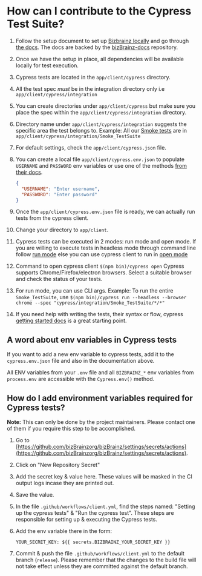# How can I contribute to the Cypress Test Suite?

1. Follow the setup document to set up [Bizbrainz locally](contributions/ClientSetup.md) and go through [the docs](https://docs.bizBrainz.com). The docs are backed by the [bizBrainz-docs](https://github.com/bizBrainzorg/bizBrainz-docs) repository.

1. Once we have the setup in place, all dependencies will be available locally for test execution.

1. Cypress tests are located in the `app/client/cypress` directory.

1. All the test spec _must_ be in the integration directory only i.e `app/client/cypress/integration`

1. You can create directories under `app/client/cypress` but make sure you place the spec within the `app/client/cypress/integration` directory.

1. Directory name under `app/client/cypress/integration` suggests the specific area the test belongs to. Example: All our [Smoke tests](<https://en.wikipedia.org/wiki/Smoke_testing_(software)>) are in `app/client/cypress/integration/Smoke_TestSuite`

1. For default settings, check the `app/client/cypress.json` file.

1. You can create a local file `app/client/cypress.env.json` to populate `USERNAME` and `PASSWORD` env variables or use one of the methods [from their docs](https://docs.cypress.io/guides/guides/environment-variables.html#Setting).

   ```json
   {
     "USERNAME": "Enter username",
     "PASSWORD": "Enter password"
   }
   ```

1. Once the `app/client/cypress.env.json` file is ready, we can actually run tests from the cypress client.

1. Change your directory to `app/client`.

1. Cypress tests can be executed in 2 modes: run mode and open mode.
   If you are willing to execute tests in headless mode through command line follow [run mode](https://docs.cypress.io/guides/guides/command-line.html#How-to-run-commands) else you can use cypress client to run in [open mode](https://docs.cypress.io/guides/guides/launching-browsers.html#Browsers)

1. Command to open cypress client `$(npm bin)/cypress open` Cypress supports Chrome/Firefox/electron browsers. Select a suitable browser and check the status of your tests.

1. For run mode, you can use CLI args. Example: To run the entire `Smoke_TestSuite`, use `$(npm bin)/cypress run --headless --browser chrome --spec "cypress/integration/Smoke_TestSuite/*/*"`

1. If you need help with writing the tests, their syntax or flow, cypress [getting started docs](https://docs.cypress.io/guides/core-concepts/introduction-to-cypress#What-you-ll-learn) is a great starting point.

## A word about env variables in Cypress tests

If you want to add a new env variable to cypress tests, add it to the `cypress.env.json` file and also in the documentation above.

All ENV variables from your `.env` file and all `BIZBRAINZ_*` env variables from `process.env` are accessible with the `Cypress.env()` method.
## How do I add environment variables required for Cypress tests?

**Note:** This can only be done by the project maintainers. Please contact one of them if you require this step to be accomplished.

1. Go to [https://github.com/bizBrainzorg/bizBrainz/settings/secrets/actions](https://github.com/bizBrainzorg/bizBrainz/settings/secrets/actions).
1. Click on "New Repository Secret"
1. Add the secret key & value here. These values will be masked in the CI output logs incase they are printed out.
1. Save the value.
1. In the file `.github/workflows/client.yml`, find the steps named: "Setting up the cypress tests" & "Run the cypress test". These steps are responsible for setting up & executing the Cypress tests.
1. Add the env variable there in the form:

   ```
   YOUR_SECRET_KEY: ${{ secrets.BIZBRAINZ_YOUR_SECRET_KEY }}
   ```

1. Commit & push the file `.github/workflows/client.yml` to the default branch (`release`). Please remember that the changes to the build file will not take effect unless they are committed against the default branch.
